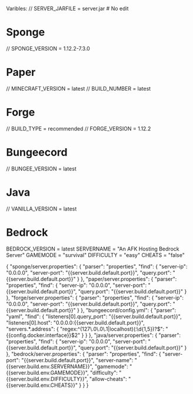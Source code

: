 Varibles:
// SERVER_JARFILE = server.jar # No edit

# Sponge
// SPONGE_VERSION = 1.12.2-7.3.0

# Paper
// MINECRAFT_VERSION = latest
// BUILD_NUMBER = latest

# Forge
// BUILD_TYPE = recommended
// FORGE_VERSION = 1.12.2

# Bungeecord
// BUNGEE_VERSION = latest

# Java
// VANILLA_VERSION = latest

# Bedrock
BEDROCK_VERSION = latest
SERVERNAME = "An AFK Hosting Bedrock Server"
GAMEMODE = "survival"
DIFFICULTY = "easy"
CHEATS = "false"



{
    "sponge/server.properties": {
        "parser": "properties",
        "find": {
            "server-ip": "0.0.0.0",
            "server-port": "{{server.build.default.port}}",
            "query.port": "{{server.build.default.port}}"
        }
    },
    "paper/server.properties": {
        "parser": "properties",
        "find": {
            "server-ip": "0.0.0.0",
            "server-port": "{{server.build.default.port}}",
            "query.port": "{{server.build.default.port}}"
        }
    },
    "forge/server.properties": {
        "parser": "properties",
        "find": {
            "server-ip": "0.0.0.0",
            "server-port": "{{server.build.default.port}}",
            "query.port": "{{server.build.default.port}}"
        }
    },
    "bungeecord/config.yml": {
        "parser": "yaml",
        "find": {
            "listeners[0].query_port": "{{server.build.default.port}}",
            "listeners[0].host": "0.0.0.0:{{server.build.default.port}}",
            "servers.*.address": {
                "regex:^(127\\.0\\.0\\.1|localhost)(:\\d{1,5})?$": "{{config.docker.interface}}$2"
            }
        }
    },
    "java/server.properties": {
        "parser": "properties",
        "find": {
            "server-ip": "0.0.0.0",
            "server-port": "{{server.build.default.port}}",
            "query.port": "{{server.build.default.port}}"
        }
    },
    "bedrock/server.properties": {
        "parser": "properties",
        "find": {
            "server-port": "{{server.build.default.port}}",
            "server-name": "{{server.build.env.SERVERNAME}}",
            "gamemode": "{{server.build.env.GAMEMODE}}",
            "difficulty": "{{server.build.env.DIFFICULTY}}",
            "allow-cheats": "{{server.build.env.CHEATS}}"
        }
    }
}